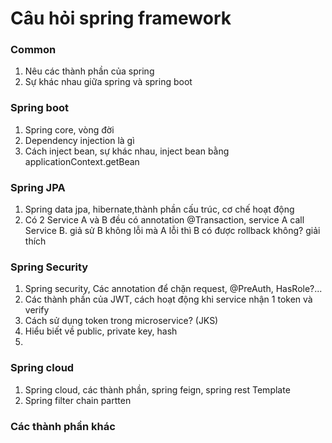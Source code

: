 # Câu hỏi spring framework
### Common
1. Nêu các thành phần của spring
2. Sự khác nhau giữa spring và spring boot


### Spring boot
1. Spring core, vòng đời
2. Dependency injection là gì
3. Cách inject bean, sự khác nhau, inject bean bằng applicationContext.getBean


### Spring JPA
1. Spring data jpa, hibernate,thành phần cấu trúc, cơ chế hoạt động
2. Có 2 Service A và B đều có annotation @Transaction, service A call Service B. giả sử B không lỗi mà A lỗi thì B có được rollback không? giải thích




### Spring Security
1. Spring security, Các annotation để chặn request, @PreAuth, HasRole?...
2. Các thành phần của JWT, cách hoạt động khi service nhận 1 token và verify
3. Cách sử dụng token trong microservice? (JKS)
4. Hiểu biết về public, private key, hash
5.



### Spring cloud
1. Spring cloud, các thành phần, spring feign, spring rest Template
2. Spring filter chain partten



### Các thành phần khác
